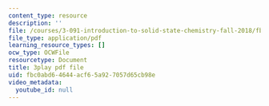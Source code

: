 ```yaml
---
content_type: resource
description: ''
file: /courses/3-091-introduction-to-solid-state-chemistry-fall-2018/fbc0abd64644acf65a927057d65cb98e_bhPMi2IvZXs.pdf
file_type: application/pdf
learning_resource_types: []
ocw_type: OCWFile
resourcetype: Document
title: 3play pdf file
uid: fbc0abd6-4644-acf6-5a92-7057d65cb98e
video_metadata:
  youtube_id: null
---
```

